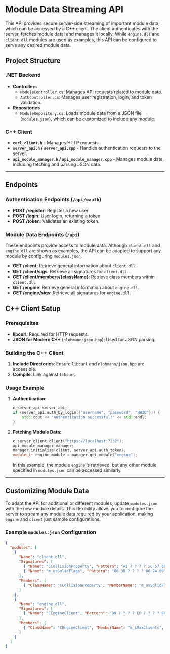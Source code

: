 # Module Data Streaming API

This API provides secure server-side streaming of important module data, which can be accessed by a C++ client. The client authenticates with the server, fetches module data, and manages it locally. While `engine.dll` and `client.dll` modules are used as examples, this API can be configured to serve any desired module data.

## Project Structure

### .NET Backend

- **Controllers**
  - `ModuleController.cs`: Manages API requests related to module data.
  - `AuthController.cs`: Manages user registration, login, and token validation.
- **Repositories**
  - `ModuleRepository.cs`: Loads module data from a JSON file (`modules.json`), which can be customized to include any module.

### C++ Client

- **`curl_client.h`** - Manages HTTP requests.
- **`server_api.h` / `server_api.cpp`** - Handles authentication requests to the server.
- **`api_module_manager.h` / `api_module_manager.cpp`** - Manages module data, including fetching and parsing JSON data.

---

## Endpoints

### Authentication Endpoints (`/api/oauth`)

- **POST /register**: Register a new user.
- **POST /login**: User login, returning a token.
- **POST /token**: Validates an existing token.

### Module Data Endpoints (`/api`)

These endpoints provide access to module data. Although `client.dll` and `engine.dll` are shown as examples, the API can be adapted to support any module by configuring `modules.json`.

- **GET /client**: Retrieve general information about `client.dll`.
- **GET /client/sigs**: Retrieve all signatures for `client.dll`.
- **GET /client/members/{className}**: Retrieve class members within `client.dll`.
- **GET /engine**: Retrieve general information about `engine.dll`.
- **GET /engine/sigs**: Retrieve all signatures for `engine.dll`.

## C++ Client Setup

### Prerequisites

- **libcurl**: Required for HTTP requests.
- **JSON for Modern C++** (`nlohmann/json.hpp`): Used for JSON parsing.

### Building the C++ Client

1. **Include Directories**: Ensure `libcurl` and `nlohmann/json.hpp` are accessible.
2. **Compile**: Link against `libcurl`.

### Usage Example

1. **Authentication**:
   ```cpp
   c_server_api server_api;
   if (server_api.auth_by_login({"username", "password", "HWID"})) {
       std::cout << "Authentication successful!" << std::endl;
   }
   ```

2. **Fetching Module Data**:
   ```cpp
   c_server_client client("https://localhost:7232");
   api_module_manager manager;
   manager.initialize(client, server_api.auth_token);
   module_t* engine_module = manager.get_module("engine");
   ```

   In this example, the module `engine` is retrieved, but any other module specified in `modules.json` can be accessed similarly.

---

## Customizing Module Data

To adapt the API for additional or different modules, update `modules.json` with the new module details. This flexibility allows you to configure the server to stream any module data required by your application, making `engine` and `client` just sample configurations.

### Example `modules.json` Configuration

```json
{
  "modules": [
    {
      "Name": "client.dll",
      "Signatures": [
        { "Name": "CCollisionProperty", "Pattern": "A1 ? ? ? ? 56 57 8B F9" },
        { "Name": "m_usSolidFlags", "Pattern": "80 3D ? ? ? ? 00 74 09" }
      ],
      "Members": [
        { "ClassName": "CCollisionProperty", "MemberName": "m_usSolidFlags", "Type": "uint8_t" }
      ]
    },
    {
      "Name": "engine.dll",
      "Signatures": [
        { "Name": "CEngineClient", "Pattern": "B9 ? ? ? ? E8 ? ? ? ? 8B 0D ? ? ? ?" }
      ],
      "Members": [
        { "ClassName": "CEngineClient", "MemberName": "m_iMaxClients", "Type": "int" }
      ]
    }
  ]
}
```